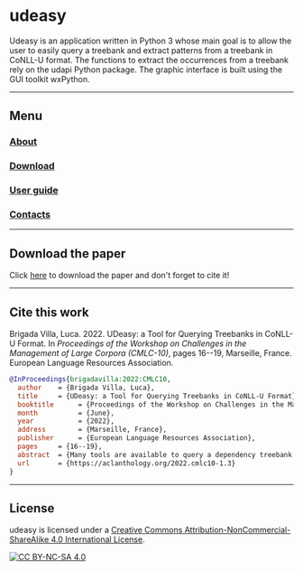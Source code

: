 # udeasy

Udeasy is an application written in Python 3 whose main goal is to allow
the user to easily query a treebank and extract patterns from a treebank in
CoNLL-U format.
The functions to extract the occurrences from a treebank rely on the udapi
Python package. The graphic interface is built using the GUI toolkit
wxPython.

___

## Menu

### [About](about.md)
### [Download](download.md)
### [User guide](user_guide.md)
### [Contacts](contacts.md)

___

## Download the paper

Click [here](http://www.lrec-conf.org/proceedings/lrec2022/workshops/CMLC10/pdf/2022.cmlc10-1.3.pdf) to download the paper and don't forget to cite it!
___

## Cite this work

Brigada Villa, Luca. 2022. UDeasy: a Tool for Querying Treebanks in CoNLL-U Format. In _Proceedings of the Workshop on Challenges in the Management of Large Corpora (CMLC-10)_, pages 16--19, Marseille, France. European Language Resources Association.

```bibtex
@InProceedings{brigadavilla:2022:CMLC10,
  author    = {Brigada Villa, Luca},
  title     = {UDeasy: a Tool for Querying Treebanks in CoNLL-U Format},
  booktitle      = {Proceedings of the Workshop on Challenges in the Management of Large Corpora (CMLC-10)},
  month          = {June},
  year           = {2022},
  address        = {Marseille, France},
  publisher      = {European Language Resources Association},
  pages     = {16--19},
  abstract  = {Many tools are available to query a dependency treebank, but they require the users to know a query language. In this paper I present UDeasy, an application whose main goal is to allow the users to easily query and extract patterns from a dependency treebank in CoNLL-U format.},
  url       = {https://aclanthology.org/2022.cmlc10-1.3}
}
```

___

## License

udeasy is licensed under a [Creative Commons Attribution-NonCommercial-ShareAlike 4.0 International License][cc-by-nc-sa].

[![CC BY-NC-SA 4.0][cc-by-nc-sa-image]][cc-by-nc-sa]

[cc-by-nc-sa]: http://creativecommons.org/licenses/by-nc-sa/4.0/
[cc-by-nc-sa-image]: https://licensebuttons.net/l/by-nc-sa/4.0/88x31.png
